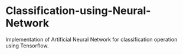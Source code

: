 # Classification-using-Neural-Network

Implementation of Artificial Neural Network for classification operation using Tensorflow.

